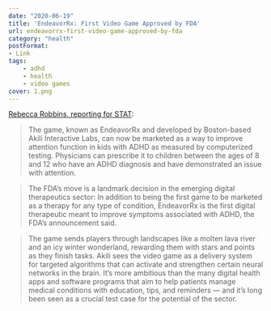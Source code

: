 ```yaml
---
date: "2020-06-19"
title: 'EndeavorRx: First Video Game Approved by FDA'
url: endeavorrx-first-video-game-approved-by-fda
category: "health"
postFormat:
- Link
tags:
    - adhd
    - health
    - video games
cover: 1.png
---
```


[Rebecca Robbins, reporting for STAT](https://www.statnews.com/2020/06/15/fda-akili-adhd-endeavorrx/?utm_source=nextdraft&utm_medium=email):
> The game, known as EndeavorRx and developed by Boston-based Akili Interactive Labs, can now be marketed as a way to improve attention function in kids with ADHD as measured by computerized testing. Physicians can prescribe it to children between the ages of 8 and 12 who have an ADHD diagnosis and have demonstrated an issue with attention.

> The FDA’s move is a landmark decision in the emerging digital therapeutics sector: In addition to being the first game to be marketed as a therapy for any type of condition, EndeavorRx is the first digital therapeutic meant to improve symptoms associated with ADHD, the FDA’s announcement said.

> The game sends players through landscapes like a molten lava river and an icy winter wonderland, rewarding them with stars and points as they finish tasks. Akili sees the video game as a delivery system for targeted algorithms that can activate and strengthen certain neural networks in the brain. It’s more ambitious than the many digital health apps and software programs that aim to help patients manage medical conditions with education, tips, and reminders — and it’s long been seen as a crucial test case for the potential of the sector.